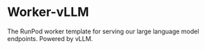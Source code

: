 # Worker-vLLM
The RunPod worker template for serving our large language model endpoints. Powered by vLLM.
